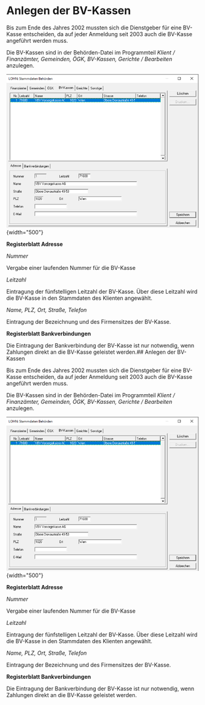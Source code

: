 # Anlegen der BV-Kassen

Bis zum Ende des Jahres 2002 mussten sich die Dienstgeber für eine BV-Kasse entscheiden, da auf jeder Anmeldung seit 2003 auch die BV-Kasse angeführt werden muss.

Die BV-Kassen sind in der Behörden-Datei im Programmteil *Klient / Finanzämter, Gemeinden, ÖGK, BV-Kassen, Gerichte / Bearbeiten* anzulegen.

![Image](<img/image299.png>){width="500"}

**Registerblatt Adresse**

*Nummer*

Vergabe einer laufenden Nummer für die BV-Kasse

*Leitzahl*

Eintragung der fünfstelligen Leitzahl der BV-Kasse. Über diese Leitzahl wird die BV-Kasse in den Stammdaten des Klienten angewählt.

*Name, PLZ, Ort, Straße, Telefon*

Eintragung der Bezeichnung und des Firmensitzes der BV-Kasse.

**Registerblatt Bankverbindungen**

Die Eintragung der Bankverbindung der BV-Kasse ist nur notwendig, wenn Zahlungen direkt an die BV-Kasse geleistet werden.## Anlegen der BV-Kassen

Bis zum Ende des Jahres 2002 mussten sich die Dienstgeber für eine BV-Kasse entscheiden, da auf jeder Anmeldung seit 2003 auch die BV-Kasse angeführt werden muss.

Die BV-Kassen sind in der Behörden-Datei im Programmteil *Klient / Finanzämter, Gemeinden, ÖGK, BV-Kassen, Gerichte / Bearbeiten* anzulegen.

![Image](<img/image299.png>){width="500"}

**Registerblatt Adresse**

*Nummer*

Vergabe einer laufenden Nummer für die BV-Kasse

*Leitzahl*

Eintragung der fünfstelligen Leitzahl der BV-Kasse. Über diese Leitzahl wird die BV-Kasse in den Stammdaten des Klienten angewählt.

*Name, PLZ, Ort, Straße, Telefon*

Eintragung der Bezeichnung und des Firmensitzes der BV-Kasse.

**Registerblatt Bankverbindungen**

Die Eintragung der Bankverbindung der BV-Kasse ist nur notwendig, wenn Zahlungen direkt an die BV-Kasse geleistet werden.